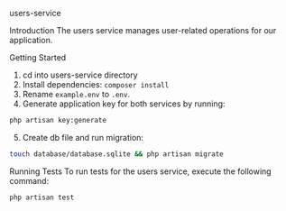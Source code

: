 users-service

Introduction
The users service manages user-related operations for our application.

Getting Started
1. cd into users-service directory
2. Install dependencies: `composer install`
3. Rename `example.env` to `.env`.
4. Generate application key for both services by running:
```bash
php artisan key:generate
```
5. Create db file and run migration:
```bash
touch database/database.sqlite && php artisan migrate
```

Running Tests
To run tests for the users service, execute the following command:

```bash
php artisan test
